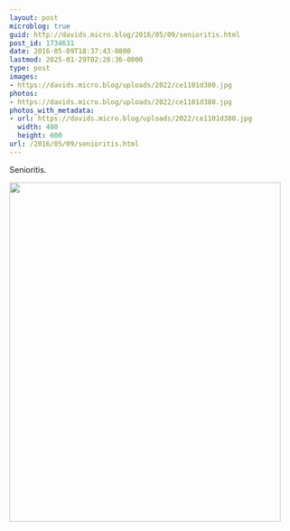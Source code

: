 ```yaml
---
layout: post
microblog: true
guid: http://davids.micro.blog/2016/05/09/senioritis.html
post_id: 1734631
date: 2016-05-09T18:37:43-0800
lastmod: 2025-01-29T02:28:36-0800
type: post
images:
- https://davids.micro.blog/uploads/2022/ce1101d380.jpg
photos:
- https://davids.micro.blog/uploads/2022/ce1101d380.jpg
photos_with_metadata:
- url: https://davids.micro.blog/uploads/2022/ce1101d380.jpg
  width: 480
  height: 600
url: /2016/05/09/senioritis.html
---
```

Senioritis.

<img src="/uploads/2022/ce1101d380.jpg" width="480" height="600" alt="">
